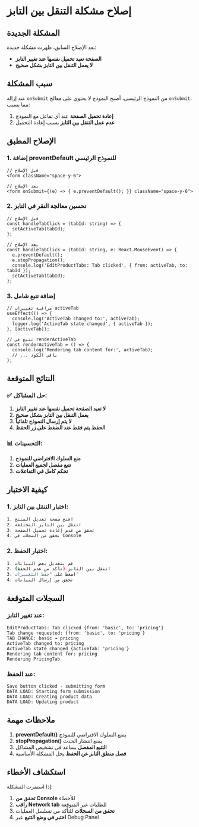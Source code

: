 # إصلاح مشكلة التنقل بين التابز

## المشكلة الجديدة

بعد الإصلاح السابق، ظهرت مشكلة جديدة:
- **الصفحة تعيد تحميل نفسها عند تغيير التابز**
- **لا يعمل التنقل بين التابز بشكل صحيح**

## سبب المشكلة

عند إزالة `onSubmit` من النموذج الرئيسي، أصبح النموذج لا يحتوي على معالج `onSubmit`، مما يسبب:
1. **إعادة تحميل الصفحة** عند أي تفاعل مع النموذج
2. **عدم عمل التنقل بين التابز** بسبب إعادة التحميل

## الإصلاح المطبق

### 1. إضافة preventDefault للنموذج الرئيسي

```tsx
// قبل الإصلاح
<form className="space-y-6">

// بعد الإصلاح
<form onSubmit={(e) => { e.preventDefault(); }} className="space-y-6">
```

### 2. تحسين معالجة النقر في التابز

```tsx
// قبل الإصلاح
const handleTabClick = (tabId: string) => {
  setActiveTab(tabId);
};

// بعد الإصلاح
const handleTabClick = (tabId: string, e: React.MouseEvent) => {
  e.preventDefault();
  e.stopPropagation();
  console.log('EditProductTabs: Tab clicked', { from: activeTab, to: tabId });
  setActiveTab(tabId);
};
```

### 3. إضافة تتبع شامل

```tsx
// مراقبة تغييرات activeTab
useEffect(() => {
  console.log('ActiveTab changed to:', activeTab);
  logger.log('ActiveTab state changed', { activeTab });
}, [activeTab]);

// تتبع في renderActiveTab
const renderActiveTab = () => {
  console.log('Rendering tab content for:', activeTab);
  // ... باقي الكود
};
```

## النتائج المتوقعة

### ✅ حل المشاكل:
1. **لا تعيد الصفحة تحميل نفسها عند تغيير التابز**
2. **يعمل التنقل بين التابز بشكل صحيح**
3. **لا يتم إرسال النموذج تلقائياً**
4. **الحفظ يتم فقط عند الضغط على زر الحفظ**

### 📊 التحسينات:
1. **منع السلوك الافتراضي للنموذج**
2. **تتبع مفصل لجميع العمليات**
3. **تحكم كامل في التفاعلات**

## كيفية الاختبار

### 1. اختبار التنقل بين التابز:
```bash
1. افتح صفحة تعديل المنتج
2. انتقل بين التابز المختلفة
3. تحقق من عدم إعادة تحميل الصفحة
4. تحقق من السجلات في Console
```

### 2. اختبار الحفظ:
```bash
1. قم بتعديل بعض البيانات
2. انتقل بين التابز (تأكد من عدم الحفظ)
3. اضغط على "حفظ التغييرات"
4. تحقق من إرسال البيانات
```

## السجلات المتوقعة

### عند تغيير التابز:
```
EditProductTabs: Tab clicked {from: 'basic', to: 'pricing'}
Tab change requested: {from: 'basic', to: 'pricing'}
TAB CHANGE: basic → pricing
ActiveTab changed to: pricing
ActiveTab state changed {activeTab: 'pricing'}
Rendering tab content for: pricing
Rendering PricingTab
```

### عند الحفظ:
```
Save button clicked - submitting form
DATA LOAD: Starting form submission
DATA LOAD: Creating product data
DATA LOAD: Updating product
```

## ملاحظات مهمة

1. **preventDefault()** يمنع السلوك الافتراضي للنموذج
2. **stopPropagation()** يمنع انتشار الحدث
3. **التتبع المفصل** يساعد في تشخيص المشاكل
4. **فصل منطق التابز عن الحفظ** يحل المشكلة الأساسية

## استكشاف الأخطاء

إذا استمرت المشكلة:

1. **تحقق من Console** للأخطاء
2. **راقب Network tab** للطلبات غير المتوقعة
3. **تحقق من السجلات** للتأكد من تسلسل العمليات
4. **اختبر في وضع التتبع** عبر Debug Panel 
